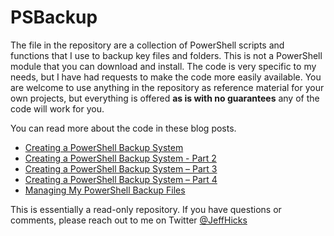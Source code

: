 # PSBackup

The file in the repository are a collection of PowerShell scripts and functions that I use to backup key files and folders.
This is not a PowerShell module that you can download and install.
The code is very specific to my needs, but I have had requests to make the code more easily available.
You are welcome to use anything in the repository as reference material for your own projects, but everything is offered **as is with no guarantees** any of the code will work for you.

You can read more about the code in these blog posts.

+ [Creating a PowerShell Backup System](https://jdhitsolutions.com/blog/powershell/6905/creating-a-powershell-backup-system/)
+ [Creating a PowerShell Backup System - Part 2](https://jdhitsolutions.com/blog/powershell/6910/creating-a-powershell-backup-system-part-2/)
+ [Creating a PowerShell Backup System – Part 3](https://jdhitsolutions.com/blog/powershell/6955/creating-a-powershell-backup-system-part-3/)
+ [Creating a PowerShell Backup System – Part 4](https://jdhitsolutions.com/blog/powershell/6962/creating-a-powershell-backup-system-part-4/)
+ [Managing My PowerShell Backup Files](https://jdhitsolutions.com/blog/powershell/7081/managing-my-powershell-backup-files/)

This is essentially a read-only repository.
If you have questions or comments, please reach out to me on Twitter [@JeffHicks](https://twitter.com/jeffhicks)
